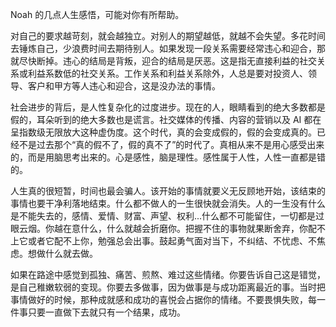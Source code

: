 Noah 的几点人生感悟，可能对你有所帮助。

对自己的要求越苛刻，就会越独立。对别人的期望越低，就越不会失望。多花时间去锤炼自己，少浪费时间去期待别人。如果发现一段关系需要经常违心和迎合，那就尽快断掉。违心的结局是背叛，迎合的结局是厌恶。这是指无直接利益的社交关系或利益系数低的社交关系。工作关系和利益关系除外，人总是要对投资人、领导、客户和甲方等人违心和迎合，这是没办法的事情。

社会进步的背后，是人性复杂化的过度进步。现在的人，眼睛看到的绝大多数都是假的，耳朵听到的绝大多数也是谎言。社交媒体的传播、内容的营销以及 AI 都在呈指数级无限放大这种虚伪度。这个时代，真的会变成假的，假的会变成真的。已经不是过去那个“真的假不了，假的真不了”的时代了。真相从来不是用心感受出来的，而是用脑思考出来的。心是感性，脑是理性。感性属于人性，人性一直都是错的。

人生真的很短暂，时间也最会骗人。该开始的事情就要义无反顾地开始，该结束的事情也要干净利落地结束。什么都不做人的一生很快就会消失。人的一生没有什么是不能失去的，感情、爱情、财富、声望、权利...什么都不可能留住，一切都是过眼云烟。你越在意什么，什么就越会折磨你。把握不住的事物就果断舍弃，你配不上它或者它配不上你，勉强总会出事。鼓起勇气面对当下，不纠结、不忧虑、不焦虑。想做什么就去做。

如果在路途中感觉到孤独、痛苦、煎熬、难过这些情绪。你要告诉自己这是错觉，是自己稚嫩软弱的变现。你要去多做事，因为做事是与成功距离最近的事。当时把事情做好的时候，那种成就感和成功的喜悦会占据你的情绪。不要畏惧失败，每一件事只要一直做下去就只有一个结果，成功。
